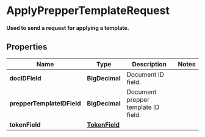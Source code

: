 

# ApplyPrepperTemplateRequest

#### Used to send a request for applying a template.

## Properties

Name | Type | Description | Notes
------------ | ------------- | ------------- | -------------
**docIDField** | **BigDecimal** | Document ID field. | 
**prepperTemplateIDField** | **BigDecimal** | Document prepper template ID field. | 
**tokenField** | [**TokenField**](TokenField.md) |  | 



